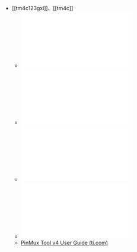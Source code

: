 - [[tm4c123gxl]]、[[tm4c]]
	- ![(板子)Tiva C Series TM4C123G LaunchPad Evaluation Kit User's Manual.pdf](../assets/(板子)Tiva_C_Series_TM4C123G_LaunchPad_Evaluation_Kit_User's_Manual_1724419859121_0.pdf)
	- ![TivaWare_库函数手册.pdf](../assets/TivaWare_库函数手册_1724419863619_0.pdf)
	- ![TM4C123G LaunchPad Workshop实验练习步骤指南.pdf](../assets/TM4C123G_LaunchPad_Workshop实验练习步骤指南_1724420051012_0.pdf)
	- ![tm4c123gh6pm_数据手册.pdf](../assets/tm4c123gh6pm_数据手册_1724420078462_0.pdf)
	- [PinMux Tool v4 User Guide (ti.com)](https://software-dl.ti.com/ccs/esd/pinmux/pinmux_user_guide.html)